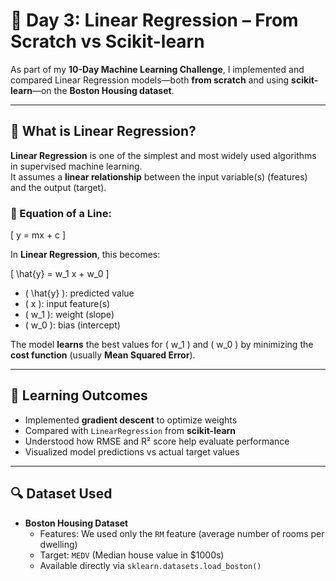 # 📘 Day 3: Linear Regression – From Scratch vs Scikit-learn

As part of my **10-Day Machine Learning Challenge**, I implemented and compared Linear Regression models—both **from scratch** and using **scikit-learn**—on the **Boston Housing dataset**.

---

## 📌 What is Linear Regression?

**Linear Regression** is one of the simplest and most widely used algorithms in supervised machine learning.  
It assumes a **linear relationship** between the input variable(s) (features) and the output (target).

### 🔸 Equation of a Line:

\[
y = mx + c
\]

In **Linear Regression**, this becomes:

\[
\hat{y} = w_1 x + w_0
\]

- \( \hat{y} \): predicted value  
- \( x \): input feature(s)  
- \( w_1 \): weight (slope)  
- \( w_0 \): bias (intercept)

The model **learns** the best values for \( w_1 \) and \( w_0 \) by minimizing the **cost function** (usually **Mean Squared Error**).

---

## 🧠 Learning Outcomes

- Implemented **gradient descent** to optimize weights
- Compared with `LinearRegression` from **scikit-learn**
- Understood how RMSE and R² score help evaluate performance
- Visualized model predictions vs actual target values

---

## 🔍 Dataset Used

- **Boston Housing Dataset**
  - Features: We used only the `RM` feature (average number of rooms per dwelling)
  - Target: `MEDV` (Median house value in $1000s)
  - Available directly via `sklearn.datasets.load_boston()`
